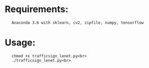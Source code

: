 # Requirements:
```
   Anaconda 3.6 with sklearn, cv2, zipfile, numpy, tensorflow
```

# Usage:
```
   chmod +x trafficsign_lenet.py<br>
   ./trafficsign_lenet.py<br>
```

